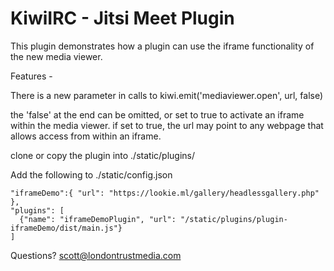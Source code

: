 # KiwiIRC - Jitsi Meet Plugin

This plugin demonstrates how a plugin can use the iframe functionality of the new media viewer.

Features -

There is a new parameter in calls to kiwi.emit('mediaviewer.open', url, false)

the 'false' at the end can be omitted, or set to true to activate an iframe within
the media viewer. if set to true, the url may point to any webpage that allows
access from within an iframe.

clone or copy the plugin into ./static/plugins/

Add the following to ./static/config.json

    "iframeDemo":{ "url": "https://lookie.ml/gallery/headlessgallery.php" },
    "plugins": [
      {"name": "iframeDemoPlugin", "url": "/static/plugins/plugin-iframeDemo/dist/main.js"}
    ]
  
  


Questions? scott@londontrustmedia.com